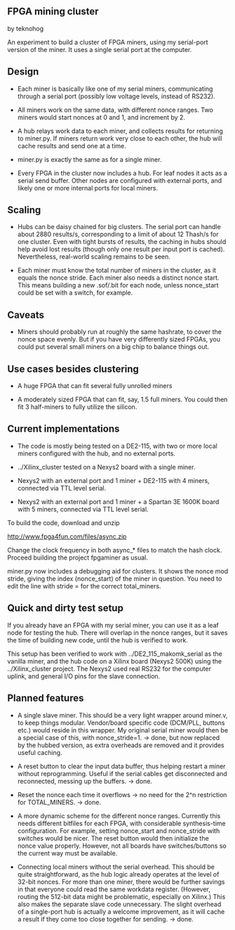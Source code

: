 FPGA mining cluster
-------------------

by teknohog

An experiment to build a cluster of FPGA miners, using my serial-port
version of the miner. It uses a single serial port at the computer.


Design
------

* Each miner is basically like one of my serial miners, communicating
  through a serial port (possibly low voltage levels, instead of
  RS232).

* All miners work on the same data, with different nonce ranges. Two
  miners would start nonces at 0 and 1, and increment by 2.

* A hub relays work data to each miner, and collects results for
  returning to miner.py. If miners return work very close to each
  other, the hub will cache results and send one at a time.
 
* miner.py is exactly the same as for a single miner.

* Every FPGA in the cluster now includes a hub. For leaf nodes it acts
  as a serial send buffer. Other nodes are configured with external
  ports, and likely one or more internal ports for local miners.


Scaling
-------

* Hubs can be daisy chained for big clusters. The serial port can
  handle about 2880 results/s, corresponding to a limit of about 12
  Thash/s for one cluster. Even with tight bursts of results, the
  caching in hubs should help avoid lost results (though only one
  result per input port is cached). Nevertheless, real-world scaling
  remains to be seen.

* Each miner must know the total number of miners in the cluster, as
  it equals the nonce stride. Each miner also needs a distinct nonce
  start. This means building a new .sof/.bit for each node, unless
  nonce_start could be set with a switch, for example.


Caveats
-------

* Miners should probably run at roughly the same hashrate, to cover
  the nonce space evenly. But if you have very differently sized
  FPGAs, you could put several small miners on a big chip to balance
  things out.


Use cases besides clustering
----------------------------

* A huge FPGA that can fit several fully unrolled miners

* A moderately sized FPGA that can fit, say, 1.5 full miners. You
  could then fit 3 half-miners to fully utilize the silicon.


Current implementations
-----------------------

* The code is mostly being tested on a DE2-115, with two or more local
  miners configured with the hub, and no external ports.

* ../Xilinx_cluster tested on a Nexys2 board with a single miner.

* Nexys2 with an external port and 1 miner + DE2-115 with 4 miners,
  connected via TTL level serial.

* Nexys2 with an external port and 1 miner + a Spartan 3E 1600K board
  with 5 miners, connected via TTL level serial.

To build the code, download and unzip

http://www.fpga4fun.com/files/async.zip

Change the clock frequency in both async_* files to match the hash
clock. Proceed building the project fpgaminer as usual.

miner.py now includes a debugging aid for clusters. It shows the nonce
mod stride, giving the index (nonce_start) of the miner in
question. You need to edit the line with stride = for the correct
total_miners.


Quick and dirty test setup
--------------------------

If you already have an FPGA with my serial miner, you can use it as a
leaf node for testing the hub. There will overlap in the nonce ranges,
but it saves the time of building new code, until the hub is verified
to work.

This setup has been verified to work with ../DE2_115_makomk_serial as
the vanilla miner, and the hub code on a Xilinx board (Nexys2 500K)
using the ../Xilinx_cluster project. The Nexys2 used real RS232 for
the computer uplink, and general I/O pins for the slave connection.


Planned features
----------------

* A single slave miner. This should be a very light wrapper around
  miner.v, to keep things modular. Vendor/board specific code
  (DCM/PLL, buttons etc.)  would reside in this wrapper. My original
  serial miner would then be a special case of this, with
  nonce_stride=1. -> done, but now replaced by the hubbed version, as
  extra overheads are removed and it provides useful caching.

* A reset button to clear the input data buffer, thus helping restart
  a miner without reprogramming. Useful if the serial cables get
  disconnected and reconnected, messing up the buffers. -> done.

* Reset the nonce each time it overflows -> no need for the 2^n
  restriction for TOTAL_MINERS. -> done.

* A more dynamic scheme for the different nonce ranges. Currently this
  needs different bitfiles for each FPGA, with considerable
  synthesis-time configuration. For example, setting nonce_start and
  nonce_stride with switches would be nicer. The reset button would
  then initialize the nonce value properly. However, not all boards
  have switches/buttons so the current way must be available.

* Connecting local miners without the serial overhead. This should be
  quite straightforward, as the hub logic already operates at the
  level of 32-bit nonces. For more than one miner, there would be
  further savings in that everyone could read the same workdata
  register. (However, routing the 512-bit data might be problematic,
  especially on Xilinx.) This also makes the separate slave code
  unnecessary. The slight overhead of a single-port hub is actually a
  welcome improvement, as it will cache a result if they come too
  close together for sending. -> done.
